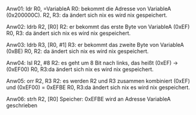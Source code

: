 Anw01: ldr R0, =VariableA
R0: bekommt die Adresse von VariableA  (0x200000C).
R2, R3: da ändert sich nix
 es wird nix gespeichert.

Anw02: ldrb R2, [R0]
R2: er bekommt das erste Byte von VariableA (0xEF)
R0, R3: da ändert sich nix
es wird nix gespeichert.


Anw03: ldrb R3, [R0, #1]
R3: er bekommt das zweite Byte von VariableA (0xBE)
R0, R2: da ändert sich nix
es wird nix gespeichert.


Anw04: lsl R2, #8
R2: es geht um 8 Bit nach links, das heißt (0xEF) → (0xEF00)
R0, R3:da ändert sich nix
es wird nix gespeichert.


Anw05: orr R2, R3
R2: es werden R2 und R3 zusammen kombiniert  (0xEF) und (0xEF00)  = 0xEFBE
R0, R3:da ändert sich nix
es wird nix gespeichert.


Anw06: strh R2, [R0]
Speicher: 0xEFBE wird an Adresse VariableA geschrieben


